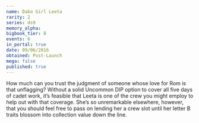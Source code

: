 ```yaml
---
name: Dabo Girl Leeta
rarity: 2
series: ds9
memory_alpha:
bigbook_tier: 8
events: 6
in_portal: true
date: 09/06/2016
obtained: Post-Launch
mega: false
published: true
---
```


How much can you trust the judgment of someone whose love for Rom is that unflagging? Without a solid Uncommon DIP option to cover all five days of cadet work, it’s feasible that Leeta is one of the crew you might employ to help out with that coverage. She’s so unremarkable elsewhere, however, that you should feel free to pass on lending her a crew slot until her letter B traits blossom into collection value down the line.
